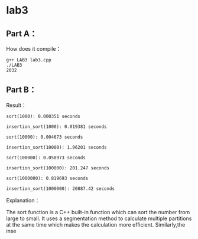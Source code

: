 # lab3


Part A：
-------
How does it compile：

	g++ LAB3 lab3.cpp
	./LAB3
	2032

Part B：
-------
Result：

	sort(1000): 0.000351 seconds

	insertion_sort(1000): 0.019381 seconds

	sort(10000): 0.004673 seconds

	insertion_sort(10000): 1.96201 seconds

	sort(100000): 0.058973 seconds

	insertion_sort(100000): 201.247 seconds

	sort(1000000): 0.819693 seconds

	insertion_sort(1000000): 20887.42 seconds

Explanation：

The sort function is a C++ built-in function which can sort the number from large to small.
It uses a segmentation method to calculate multiple partitions at the same time which makes the calculation more efficient.
Similarly,the inse

